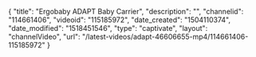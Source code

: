 {
    "title": "Ergobaby ADAPT Baby Carrier",
    "description": "",
    "channelid": "114661406",
    "videoid": "115185972",
    "date_created": "1504110374",
    "date_modified": "1518451546",
    "type": "captivate",
    "layout": "channelVideo",
    "url": "\/latest-videos\/adapt-46606655-mp4\/114661406-115185972"
}